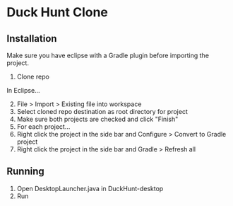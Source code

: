 # Duck Hunt Clone

## Installation

Make sure you have eclipse with a Gradle plugin before importing the project.

1. Clone repo

In Eclipse...

2. File > Import > Existing file into workspace
3. Select cloned repo destination as root directory for project
4. Make sure both projects are checked and click "Finish"
5. For each project...
  1. Right click the project in the side bar and Configure > Convert to Gradle project
  2. Right click the project in the side bar and Gradle > Refresh all

## Running

1. Open DesktopLauncher.java in DuckHunt-desktop
2. Run
